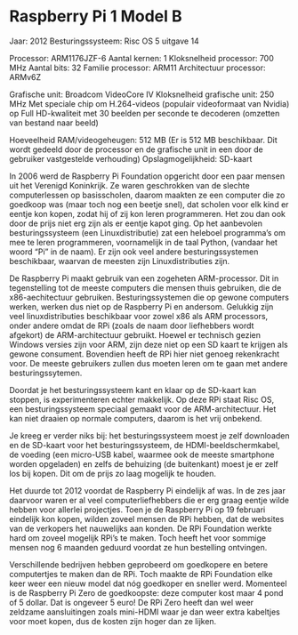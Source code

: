 
# Raspberry Pi 1 Model B
Jaar: 2012
Besturingssysteem: Risc OS 5 uitgave 14

Processor: ARM1176JZF-6
Aantal kernen: 1
Kloksnelheid processor: 700 MHz
Aantal bits: 32
Familie processor: ARM11
Architectuur processor: ARMv6Z

Grafische unit: Broadcom VideoCore IV
Kloksnelheid grafische unit: 250 MHz
Met speciale chip om H.264-videos (populair videoformaat van Nvidia) op Full HD-kwaliteit met 30 beelden per seconde te decoderen (omzetten van bestand naar beeld)

Hoeveelheid RAM/videogeheugen: 512 MB
(Er is 512 MB beschikbaar. Dit wordt gedeeld door de processor en de grafische unit in een door de gebruiker vastgestelde verhouding)
Opslagmogelijkheid: SD-kaart

In 2006 werd de Raspberry Pi Foundation opgericht door een paar mensen uit het Verenigd Koninkrijk. Ze waren geschrokken van de slechte computerlessen op basisscholen, daarom maakten ze een computer die zo goedkoop was (maar toch nog een beetje snel), dat scholen voor elk kind er eentje kon kopen, zodat hij of zij kon leren programmeren. Het zou dan ook door de prijs niet erg zijn als er eentje kapot ging. Op het aanbevolen besturingssysteem (een Linuxdistributie) zat een heleboel programma’s om mee te leren programmeren, voornamelijk in de taal Python, (vandaar het woord “Pi” in de naam). Er zijn ook veel andere besturingssystemen beschikbaar, waarvan de meesten zijn Linuxdistributies zijn. 

De Raspberry Pi maakt gebruik van een zogeheten ARM-processor. Dit in tegenstelling tot de meeste computers die mensen thuis gebruiken, die de x86-aechitectuur gebruiken. Besturingssystemen die op gewone computers werken, werken dus niet op de Raspberry Pi en andersom. Gelukkig zijn veel linuxdistributies beschikbaar voor zowel x86 als ARM processors, onder andere omdat de RPi (zoals de naam door liefhebbers wordt afgekort) de ARM-architectuur gebruikt. Hoewel er technisch gezien Windows versies zijn voor ARM, zijn deze niet op een SD kaart te krijgen als gewone consument. Bovendien heeft de RPi hier niet genoeg rekenkracht voor. De meeste gebruikers zullen dus moeten leren om te gaan met andere besturingssytemen. 

Doordat je het besturingssysteem kant en klaar op de SD-kaart kan stoppen, is experimenteren echter makkelijk. Op deze RPi staat Risc OS, een besturingssysteem speciaal gemaakt voor de ARM-architectuur. Het kan niet draaien op normale computers, daarom is het vrij onbekend.

Je kreeg er verder niks bij: het besturingssysteem moest je zelf downloaden en de SD-kaart voor het besturingssysteem, de HDMI-beeldschermkabel, de voeding (een micro-USB kabel, waarmee ook de meeste smartphone worden opgeladen) en zelfs de behuizing (de buitenkant) moest je er zelf los bij kopen. Dit om de prijs zo laag mogelijk te houden.

Het duurde tot 2012 voordat de Raspberry Pi eindelijk af was. In de zes jaar daarvoor waren er al veel computerliefhebbers die er erg graag eentje wilde hebben voor allerlei projectjes. Toen je de Raspberry Pi op 19 februari eindelijk kon kopen, wilden zoveel mensen de RPi hebben, dat de websites van de verkopers het nauwelijks aan konden. De RPi Foundation werkte hard om zoveel mogelijk RPi’s te maken. Toch heeft het voor sommige mensen nog 6 maanden geduurd voordat ze hun bestelling ontvingen.

Verschillende bedrijven hebben geprobeerd om goedkopere en betere computertjes te maken dan de RPi. Toch maakte de RPi Foundation elke keer weer een nieuw model dat nóg goedkoper en sneller werd. Momenteel is de Raspberry Pi Zero de goedkoopste: deze computer kost maar 4 pond of 5 dollar. Dat is ongeveer 5 euro! De RPi Zero heeft dan wel weer zeldzame aansluitingen zoals mini-HDMI waar je dan weer extra kabeltjes voor moet kopen, dus de kosten zijn hoger dan ze lijken.
